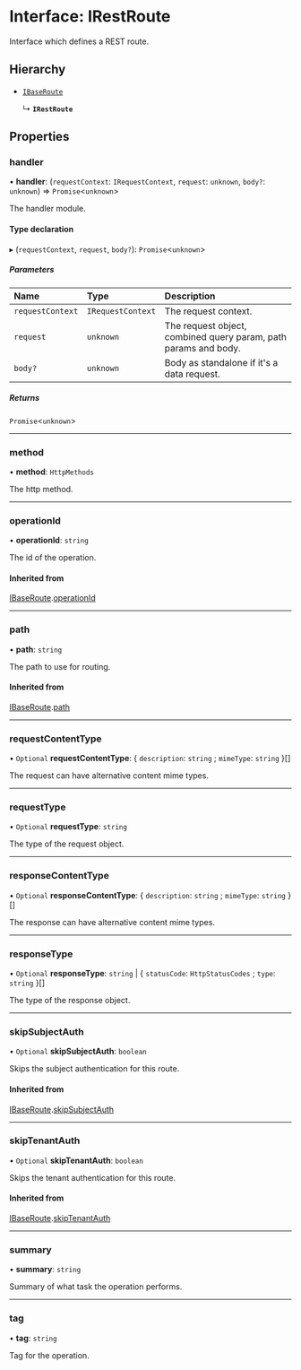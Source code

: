 # Interface: IRestRoute

Interface which defines a REST route.

## Hierarchy

- [`IBaseRoute`](IBaseRoute.md)

  ↳ **`IRestRoute`**

## Properties

### handler

• **handler**: (`requestContext`: `IRequestContext`, `request`: `unknown`, `body?`: `unknown`) => `Promise`\<`unknown`\>

The handler module.

#### Type declaration

▸ (`requestContext`, `request`, `body?`): `Promise`\<`unknown`\>

##### Parameters

| Name | Type | Description |
| :------ | :------ | :------ |
| `requestContext` | `IRequestContext` | The request context. |
| `request` | `unknown` | The request object, combined query param, path params and body. |
| `body?` | `unknown` | Body as standalone if it's a data request. |

##### Returns

`Promise`\<`unknown`\>

___

### method

• **method**: `HttpMethods`

The http method.

___

### operationId

• **operationId**: `string`

The id of the operation.

#### Inherited from

[IBaseRoute](IBaseRoute.md).[operationId](IBaseRoute.md#operationid)

___

### path

• **path**: `string`

The path to use for routing.

#### Inherited from

[IBaseRoute](IBaseRoute.md).[path](IBaseRoute.md#path)

___

### requestContentType

• `Optional` **requestContentType**: \{ `description`: `string` ; `mimeType`: `string`  }[]

The request can have alternative content mime types.

___

### requestType

• `Optional` **requestType**: `string`

The type of the request object.

___

### responseContentType

• `Optional` **responseContentType**: \{ `description`: `string` ; `mimeType`: `string`  }[]

The response can have alternative content mime types.

___

### responseType

• `Optional` **responseType**: `string` \| \{ `statusCode`: `HttpStatusCodes` ; `type`: `string`  }[]

The type of the response object.

___

### skipSubjectAuth

• `Optional` **skipSubjectAuth**: `boolean`

Skips the subject authentication for this route.

#### Inherited from

[IBaseRoute](IBaseRoute.md).[skipSubjectAuth](IBaseRoute.md#skipsubjectauth)

___

### skipTenantAuth

• `Optional` **skipTenantAuth**: `boolean`

Skips the tenant authentication for this route.

#### Inherited from

[IBaseRoute](IBaseRoute.md).[skipTenantAuth](IBaseRoute.md#skiptenantauth)

___

### summary

• **summary**: `string`

Summary of what task the operation performs.

___

### tag

• **tag**: `string`

Tag for the operation.
